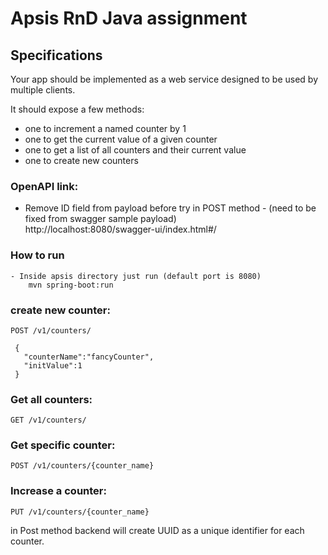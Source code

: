 # Apsis RnD Java assignment
## Specifications
Your app should be implemented as a web service designed to be used by multiple clients.

It should expose a few methods:

- one to increment a named counter by 1
- one to get the current value of a given counter
- one to get a list of all counters and their current value
- one to create new counters

### OpenAPI link: 
 - Remove ID field from payload before try in POST method - (need to be fixed from swagger sample payload)  
http://localhost:8080/swagger-ui/index.html#/

### How to run

````
- Inside apsis directory just run (default port is 8080)
    mvn spring-boot:run
````


### create new counter:
````
POST /v1/counters/

 {
   "counterName":"fancyCounter",
   "initValue":1
 }
````

### Get all counters:
````
GET /v1/counters/
````

### Get specific counter:
````
POST /v1/counters/{counter_name}
````

### Increase a counter:
````
PUT /v1/counters/{counter_name}
````

in Post method backend will create UUID as a unique identifier for each counter.
